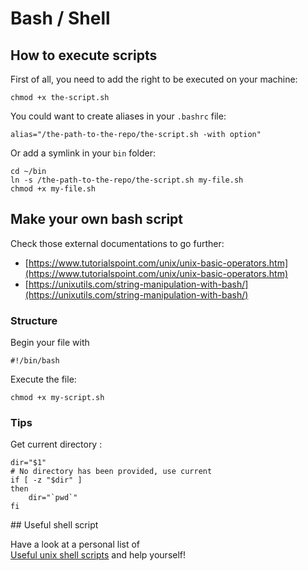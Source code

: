 # Bash / Shell

## How to execute scripts

First of all, you need to add the right to be executed on your machine:
```
chmod +x the-script.sh
```

You could want to create aliases in your `.bashrc` file:
```
alias="/the-path-to-the-repo/the-script.sh -with option"
```

Or add a symlink in your `bin` folder:

```
cd ~/bin
ln -s /the-path-to-the-repo/the-script.sh my-file.sh
chmod +x my-file.sh 
```

## Make your own bash script

Check those external documentations to go further:
- [https://www.tutorialspoint.com/unix/unix-basic-operators.htm](https://www.tutorialspoint.com/unix/unix-basic-operators.htm)
- [https://unixutils.com/string-manipulation-with-bash/](https://unixutils.com/string-manipulation-with-bash/)


### Structure

Begin your file with
```
#!/bin/bash
```

Execute the file:
```
chmod +x my-script.sh
```

### Tips 

Get current directory :

```
dir="$1"
# No directory has been provided, use current
if [ -z "$dir" ]
then
    dir="`pwd`"
fi
```

## Useful shell script

Have a look at a personal list of  
 [Useful unix shell scripts](https://github.com/f-dumas/shell-scripts) and help yourself!
